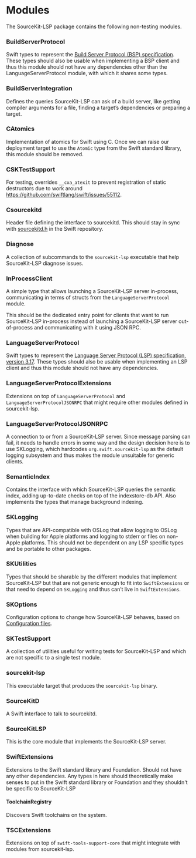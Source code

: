 # Modules

The SourceKit-LSP package contains the following non-testing modules.

### BuildServerProtocol

Swift types to represent the [Build Server Protocol (BSP) specification](https://build-server-protocol.github.io/docs/specification). These types should also be usable when implementing a BSP client and thus this module should not have any dependencies other than the LanguageServerProtocol module, with which it shares some types.

### BuildServerIntegration

Defines the queries SourceKit-LSP can ask of a build server, like getting compiler arguments for a file, finding a target’s dependencies or preparing a target.

### CAtomics

Implementation of atomics for Swift using C. Once we can raise our deployment target to use the `Atomic` type from the Swift standard library, this module should be removed.

### CSKTestSupport

For testing, overrides `__cxa_atexit` to prevent registration of static destructors due to work around https://github.com/swiftlang/swift/issues/55112.


### Csourcekitd

Header file defining the interface to sourcekitd. This should stay in sync with [sourcekitd.h](https://github.com/swiftlang/swift/blob/main/tools/SourceKit/tools/sourcekitd/include/sourcekitd/sourcekitd.h) in the Swift repository.

### Diagnose

A collection of subcommands to the `sourcekit-lsp` executable that help SourceKit-LSP diagnose issues.

### InProcessClient

A simple type that allows launching a SourceKit-LSP server in-process, communicating in terms of structs from the `LanguageServerProtocol` module.

This should be the dedicated entry point for clients that want to run SourceKit-LSP in-process instead of launching a SourceKit-LSP server out-of-process and communicating with it using JSON RPC.

### LanguageServerProtocol

Swift types to represent the [Language Server Protocol (LSP) specification, version 3.17](https://microsoft.github.io/language-server-protocol/specifications/lsp/3.17/specification/). These types should also be usable when implementing an LSP client and thus this module should not have any dependencies.

### LanguageServerProtocolExtensions

Extensions on top of `LanguageServerProtocol` and `LanguageServerProtocolJSONRPC` that might require other modules defined in sourcekit-lsp.

### LanguageServerProtocolJSONRPC

A connection to or from a SourceKit-LSP server. Since message parsing can fail, it needs to handle errors in some way and the design decision here is to use SKLogging, which hardcodes `org.swift.sourcekit-lsp` as the default logging subsystem and thus makes the module unsuitable for generic clients.

### SemanticIndex

Contains the interface with which SourceKit-LSP queries the semantic index, adding up-to-date checks on top of the indexstore-db API. Also implements the types that manage background indexing.

### SKLogging

Types that are API-compatible with OSLog that allow logging to OSLog when building for Apple platforms and logging to stderr or files on non-Apple platforms. This should not be dependent on any LSP specific types and be portable to other packages.

### SKUtilities

Types that should be sharable by the different modules that implement SourceKit-LSP but that are not generic enough to fit into `SwiftExtensions` or that need to depend on `SKLogging` and thus can’t live in `SwiftExtensions`.

### SKOptions

Configuration options to change how SourceKit-LSP behaves, based on [Configuration files](../Documentation/Configuration%20File.md).

### SKTestSupport

A collection of utilities useful for writing tests for SourceKit-LSP and which are not specific to a single test module.

### sourcekit-lsp

This executable target that produces the `sourcekit-lsp` binary.

### SourceKitD

A Swift interface to talk to sourcekitd.

### SourceKitLSP

This is the core module that implements the SourceKit-LSP server.

### SwiftExtensions

Extensions to the Swift standard library and Foundation. Should not have any other dependencies. Any types in here should theoretically make senses to put in the Swift standard library or Foundation and they shouldn't be specific to SourceKit-LSP

#### ToolchainRegistry

Discovers Swift toolchains on the system.

### TSCExtensions

Extensions on top of `swift-tools-support-core` that might integrate with modules from sourcekit-lsp.

